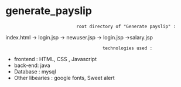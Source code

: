 # generate_payslip

                               root directory of "Generate payslip" :
index.html -> login.jsp -> newuser.jsp -> login.jsp ->salary.jsp

                                         technologies used :
- frontend : HTML, CSS , Javascript
- back-end: java
- Database : mysql
- Other libearies : google fonts, Sweet alert
